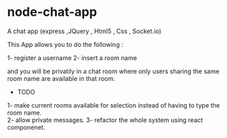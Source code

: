 # node-chat-app
A chat app (express ,JQuery , Html5 , Css , Socket.io)


This App allows you to do the following : 

1- register a username 
2- insert a room name 

and you will be privatily in a chat room where only users sharing the same room name are available in that room. 

* TODO 

1- make current rooms available for selection instead of having to type the room name.  
2- allow private messages. 
3- refactor the whole system using react componenet.

